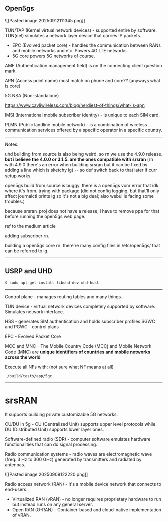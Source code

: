 ## Open5gs

![[Pasted image 20250912111345.png]]

TUN/TAP (Kernel virtual network devices) - supported entire by software. TUN(nel) simulates a network layer device that carries IP packets.

- EPC (Evolved packet core) - handles the communication between RANs and mobile networks and etc. Powers 4G LTE networks.
- 5G core powers 5G networks of course.

AMF (Authentication management field) is on the connecting client question mark.

APN (Access point name) must match on phone and core?? (anyways what is core)

5G NSA (Non-standalone) 

https://www.cavliwireless.com/blog/nerdiest-of-things/what-is-apn

IMSI (International mobile subscriber identity) - is unique to each SIM card.

PLMN (Public landline mobile network) - is a combination of wireless communication services offered by a specific operator in a specific country.



---

Notes: 

uhd building from source is also being weird. so rn we use the 4.9.0 release. **but i believe the 4.0.0 or 3.1.5. are the ones compatible with srsran** (rn with 4.9.0 there's an error when building srsran but it can be fixed by adding a line which is sketchy ig) -- so def switch back to that later if curr setup works. 

open5gs build from source is buggy. there is a open5gs vonr error that idk where it's from. trying with package (did not config logging, but that'll only affect journalctl prints ig so it's not a big deal; also webui is facing some troubles.)

because srsran_proj does not have a release, i have to remove ppa for that before running the open5gs web page. 

ref to the medium article 

adding subscriber rn. 

building a open5gs core rn. there're many config files in /etc/open5gs/ that can be referred to ig. 

---

## USRP and UHD

```
$ sudo apt-get install libuhd-dev uhd-host
```

---


Control plane - manages routing tables and many things.

TUN device - virtual network devices completely supported by software. Simulates network interface. 

HSS - generates SIM authentication and holds subscriber profiles
SGWC and PGWC - control plans

EPC - Evolved Packet Core

MCC and MNC - The Mobile Country Code (MCC) and Mobile Network Code (MNC) are **unique identifiers of countries and mobile networks across the world**

Execute all NFs with: (not sure what NF means at all)
```
./build/tests/app/5gc
```

---
# srsRAN

It supports building private customizable 5G networks. 

CU/DU in 5g - CU (Centralized Unit) supports upper level protocols while DU (Distributed Unit) supports lower layer ones.

Software-defined radio (SDR) - computer software emulates hardware functionalities that can do signal processing. 

Radio communication systems - radio waves are electromagnetic wave (freq. 3 Hz to 300 GHz) generated by transmitters and radiated by antennas.

![[Pasted image 20250909122220.png]]

Radio access network (RAN) - it's a mobile device network that connects to end-users. 
- Virtualized RAN (vRAN) - no longer requires proprietary hardware to run but instead runs on any general server.
- Open RAN (O-RAN) - Container-based and cloud-native implementation of vRAN.